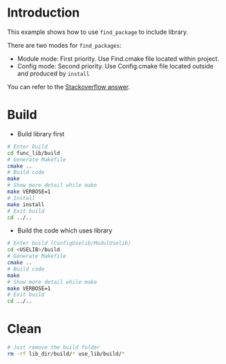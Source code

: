 # Introduction
This example shows how to use `find_package` to include library.

There are two modes for `find_packages`:

- Module mode: First priority. Use Find<package>.cmake file located within project.
- Config mode: Second priority. Use <package>Config.cmake file located outside and produced by `install`

You can refer to the [Stackoverflow answer](https://stackoverflow.com/questions/20746936/what-use-is-find-package-if-you-need-to-specify-cmake-module-path-anyway).

# Build
* Build library first
```sh
# Enter build
cd func_lib/build
# Generate Makefile
cmake ..
# Build code
make
# Show more detail while make
make VERBOSE=1
# Install
make install
# Exit build
cd ../..
```
* Build the code which uses library
```sh
# Enter build (ConfigUselib/ModulUselib)
cd <USELIB>/build
# Generate Makefile
cmake ..
# Build code
make
# Show more detail while make
make VERBOSE=1
# Exit build
cd ../..
```

# Clean
```sh
# Just remove the build folder
rm -rf lib_dir/build/* use_lib/build/*
```
